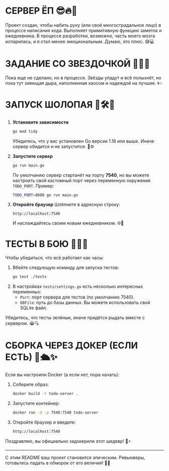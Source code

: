 # СЕРВЕР ЁП 😎🔥🚀

   Проект создан, чтобы набить руку (или своё многострадальное лицо) в процессе написания кода. Выполняет примитивную функцию заметок и ежедневника. В процессе разработки, возможно, часть моего мозга испарилась, и я стал менее эмоциональным. Думаю, это плюс. 😅💻

# ЗАДАНИЕ СО ЗВЕЗДОЧКОЙ 🌟🌌💥

   Пока еще не сделано, но в процессе. Звёзды упадут и всё полыхнёт, но пока тут зияющая дыра, наполненная хаосом и надеждой на лучшее. 🌀✨

# ЗАПУСК ШОЛОПАЯ 🚀🛠️🔧

1. **Установите зависимости**

   ```bash
   go mod tidy
   ```

   Убедитесь, что у вас установлен Go версии 1.18 или выше. Иначе сервер обидится и не запустится. 😤⚙️

2. **Запустите сервер**

   ```bash
   go run main.go
   ```

   По умолчанию сервер стартанёт на порту **7540**, но вы можете настроить свой кастомный порт через переменную окружения `TODO_PORT`. Пример:

   ```bash
   TODO_PORT=8080 go run main.go
   ```

3. **Откройте браузер**
   Шлёпните в адресную строку:

   ```
   http://localhost:7540
   ```

   И наслаждайтесь своим новым ежедневником. 🌐🎉

# ТЕСТЫ В БОЮ 🧪✅🎯

Чтобы убедиться, что всё работает как часы:

1. Вбейте следующую команду для запуска тестов:
   ```bash
   go test ./tests
   ```
2. В настройках `tests/settings.go` есть несколько интересных переменных:
   - `Port`: порт сервера для тестов (по умолчанию 7540).
   - `DBFile`: путь до базы данных. Вы можете использовать свой SQLite файл.

Убедитесь, что тесты зелёные, иначе придётся рыдать вместе с сервером. 😭🔍

# СБОРКА ЧЕРЕЗ ДОКЕР (ЕСЛИ ЕСТЬ) 🐳🛳️✨

Если вы настроили Docker (а если нет, пора начать):

1. Соберите образ:
   ```bash
   docker build -t todo-server .
   ```
2. Запустите контейнер:
   ```bash
   docker run -d -p 7540:7540 todo-server
   ```
3. Откройте браузер и введите:
   ```
   http://localhost:7540
   ```

Поздравляю, вы официально задокерили этот шедевр! 🎊⚡

---

С этим README ваш проект становится эпическим. Ревьюверы, готовьтесь падать в обморок от его величия! 👑💥

